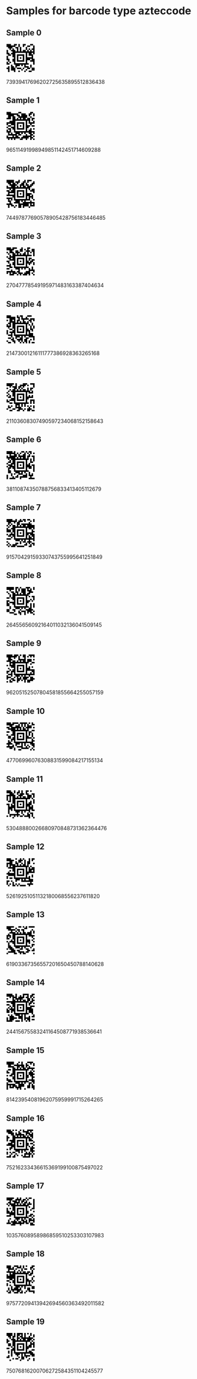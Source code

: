 # Samples for barcode type azteccode

## Sample 0
![](0.png)

73939417696202725635895512836438

## Sample 1
![](1.png)

96511491998949851142451714609288

## Sample 2
![](2.png)

74497877690578905428756183446485

## Sample 3
![](3.png)

27047778549195971483163387404634

## Sample 4
![](4.png)

21473001216111777386928363265168

## Sample 5
![](5.png)

21103608307490597234068152158643

## Sample 6
![](6.png)

38110874350788756833413405112679

## Sample 7
![](7.png)

91570429159330743755995641251849

## Sample 8
![](8.png)

26455656092164011032136041509145

## Sample 9
![](9.png)

96205152507804581855664255057159

## Sample 10
![](10.png)

47706996076308831599084217155134

## Sample 11
![](11.png)

53048880026680970848731362364476

## Sample 12
![](12.png)

52619251051132180068556237611820

## Sample 13
![](13.png)

61903367356557201650450788140628

## Sample 14
![](14.png)

24415675583241164508771938536641

## Sample 15
![](15.png)

81423954081962075959991715264265

## Sample 16
![](16.png)

75216233436615369199100875497022

## Sample 17
![](17.png)

10357608958986859510253303107983

## Sample 18
![](18.png)

97577209413942694560363492011582

## Sample 19
![](19.png)

75076816200706272584351104245577

